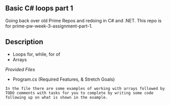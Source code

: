 ## Basic C# loops part 1
Going back over old Prime Repos and redoing in C# and .NET.  This repo is for prime-pw-week-3-assignment-part-1.

## Description
- Loops for, while, for of
- Arrays

_Provided Files_
- Program.cs (Required Features, & Stretch Goals)
```
In the file there are some examples of working with arrays followed by TODO comments with tasks for you to complete by writing some code following up on what is shown in the example.
```